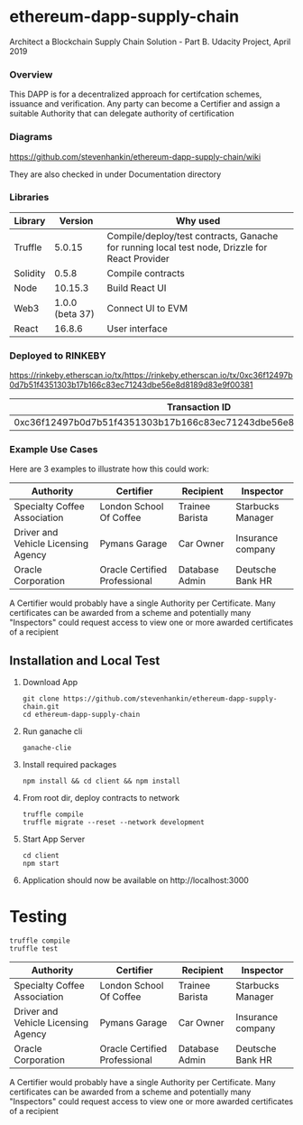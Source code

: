 # ethereum-dapp-supply-chain

Architect a Blockchain Supply Chain Solution - Part B.  Udacity Project, April 2019

### Overview
This DAPP is for a decentralized approach for certifcation schemes, issuance and verification.
Any party can become a Certifier and assign a suitable Authority that can delegate authority of certification

### Diagrams 
https://github.com/stevenhankin/ethereum-dapp-supply-chain/wiki

They are also checked in under Documentation directory

### Libraries

| Library             | Version       | Why used    |
|---------------------|---------------|-------------|
|Truffle              |5.0.15         |Compile/deploy/test contracts, Ganache for running local test node, Drizzle for React Provider |
|Solidity             |0.5.8          |Compile contracts|
|Node                 |10.15.3        |Build React UI   |
|Web3                 |1.0.0 (beta 37)|Connect UI to EVM |
|React                |16.8.6         |User interface|


### Deployed to RINKEBY

https://rinkeby.etherscan.io/tx/https://rinkeby.etherscan.io/tx/0xc36f12497b0d7b51f4351303b17b166c83ec71243dbe56e8d8189d83e9f00381

| Transaction ID | Contract address |
|----------------|------------------|
| 0xc36f12497b0d7b51f4351303b17b166c83ec71243dbe56e8d8189d83e9f00381 | 0xC4c62eE5bcb488ec2069Ee465f77D7B110328622 |


### Example Use Cases
Here are 3 examples to illustrate how this could work:

| Authority                         | Certifier                   | Recipient     | Inspector         |
|-----------------------------------|-----------------------------|---------------|-------------------|
|Specialty Coffee Association       |London School Of Coffee      |Trainee Barista| Starbucks Manager |
|Driver and Vehicle Licensing Agency|Pymans Garage                |Car Owner      | Insurance company |
|Oracle Corporation                 |Oracle Certified Professional|Database Admin | Deutsche Bank HR  |

A Certifier would probably have a single Authority per Certificate.  Many certificates can be awarded from a scheme and potentially many "Inspectors" could request access to view one or more awarded certificates of a recipient



## Installation and Local Test
1) Download App
    ```
    git clone https://github.com/stevenhankin/ethereum-dapp-supply-chain.git
    cd ethereum-dapp-supply-chain
    ```
2) Run ganache cli
   ```
   ganache-clie
   ```
3) Install required packages
    ```
    npm install && cd client && npm install
    ```
4) From root dir, deploy contracts to network
    ```
    truffle compile
    truffle migrate --reset --network development
    ```
6) Start App Server
    ```
    cd client
    npm start
    ```
7) Application should now be available on http://localhost:3000

# Testing
```
truffle compile
truffle test
```

| Authority                         | Certifier                   | Recipient     | Inspector         |
|-----------------------------------|-----------------------------|---------------|-------------------|
|Specialty Coffee Association       |London School Of Coffee      |Trainee Barista| Starbucks Manager |
|Driver and Vehicle Licensing Agency|Pymans Garage                |Car Owner      | Insurance company |
|Oracle Corporation                 |Oracle Certified Professional|Database Admin | Deutsche Bank HR  |

A Certifier would probably have a single Authority per Certificate.  Many certificates can be awarded from a scheme and potentially many "Inspectors" could request access to view one or more awarded certificates of a recipient
